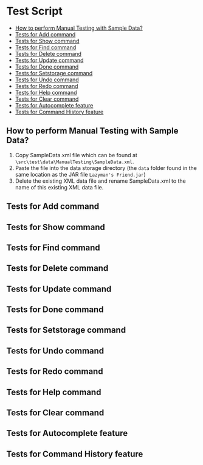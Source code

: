 # Test Script

* [How to perform Manual Testing with Sample Data?](#how-to-perform-manual-testing-with-sample-data)
* [Tests for Add command](#tests-for-add-command)
* [Tests for Show command](#tests-for-show-command)
* [Tests for Find command](#tests-for-find-command)
* [Tests for Delete command](#tests-for-delete-command)
* [Tests for Update command](#tests-for-update-command)
* [Tests for Done command](#tests-for-done-command)
* [Tests for Setstorage command](#tests-for-setstorage-command)
* [Tests for Undo command](#tests-for-undo-command)
* [Tests for Redo command](#tests-for-redo-command)
* [Tests for Help command](#tests-for-help-command)
* [Tests for Clear command](#tests-for-clear-command)
* [Tests for Autocomplete feature](#tests-for-autocomplete-feature)
* [Tests for Command History feature](#tests-for-command-history-feature)

## How to perform Manual Testing with Sample Data?

1. Copy SampleData.xml file which can be found at `\src\test\data\ManualTesting\SampleData.xml`.
2. Paste the file into the data storage directory (the `data` folder found in the same location as the JAR file `Lazyman's Friend.jar`)
3. Delete the existing XML data file and rename SampleData.xml to the name of this existing XML data file.

## Tests for Add command



## Tests for Show command



## Tests for Find command



## Tests for Delete command



## Tests for Update command



## Tests for Done command



## Tests for Setstorage command



## Tests for Undo command



## Tests for Redo command



## Tests for Help command



## Tests for Clear command



## Tests for Autocomplete feature



## Tests for Command History feature


